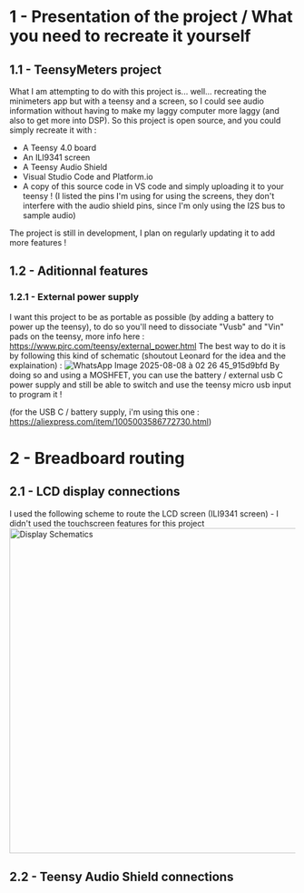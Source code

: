 # 1 - Presentation of the project / What you need to recreate it yourself
## 1.1 - TeensyMeters project
What I am attempting to do with this project is... well... recreating the minimeters app but with a teensy and a screen, so I could see audio information without having to make my laggy computer more laggy (and also to get more into DSP).
So this project is open source, and you could simply recreate it with : 
- A Teensy 4.0 board
- An ILI9341 screen
- A Teensy Audio Shield
- Visual Studio Code and Platform.io
- A copy of this source code in VS code and simply uploading it to your teensy ! (I listed the pins I'm using for using the screens, they don't interfere with the audio shield pins, since I'm only using the I2S bus to sample audio)

The project is still in development, I plan on regularly updating it to add more features !

## 1.2 - Aditionnal features
### 1.2.1 - External power supply
I want this project to be as portable as possible (by adding a battery to power up the teensy), to do so you'll need to dissociate "Vusb" and "Vin" pads on the teensy, more info here : https://www.pjrc.com/teensy/external_power.html
The best way to do it is by following this kind of schematic (shoutout Leonard for the idea and the explaination) : ![WhatsApp Image 2025-08-08 à 02 26 45_915d9bfd](https://github.com/user-attachments/assets/b988fee9-76e9-4d38-84d2-4c3e7aaea560)
By doing so and using a MOSHFET, you can use the battery / external usb C power supply and still be able to switch and use the teensy micro usb input to program it !

(for the USB C / battery supply, i'm using this one : https://aliexpress.com/item/1005003586772730.html)


# 2 - Breadboard routing
## 2.1 - LCD display connections
I used the following scheme to route the LCD screen (ILI9341 screen) - I didn't used the touchscreen features for this project
<img width="1535" height="572" alt="Display Schematics" src="https://github.com/user-attachments/assets/2e32194e-9094-4bf9-8446-18eb0c0a96b8" />
## 2.2 - Teensy Audio Shield connections
